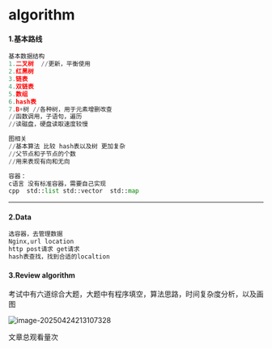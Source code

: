 # algorithm

#### 1.基本路线

```python
基本数据结构
1.二叉树  //更新，平衡使用
2.红黑树
3.链表
4.双链表
5.数组
6.hash表
7.B+树 //各种树，用于元素增删改查
//函数调用，子语句，遍历
//读磁盘，硬盘读取速度较慢
```

```python
图相关
//基本算法 比较 hash表以及树 更加复杂
//父节点和子节点的个数
//用来表现有向和无向
```

```python
容器：
c语言 没有标准容器，需要自己实现
cpp  std::list std::vector  std::map
```

***

#### 2.Data

```python
选容器，去管理数据
Nginx,url location 
http post请求 get请求
hash表查找，找到合适的localtion
```

#### 3.Review algorithm

考试中有六道综合大题，大题中有程序填空，算法思路，时间复杂度分析，以及画图

![image-20250424213107328](C:\Users\han\AppData\Roaming\Typora\typora-user-images\image-20250424213107328.png)





<span id="busuanzi_container_page_pv">文章总观看量<span id="busuanzi_value_page_pv"></span>次</span>